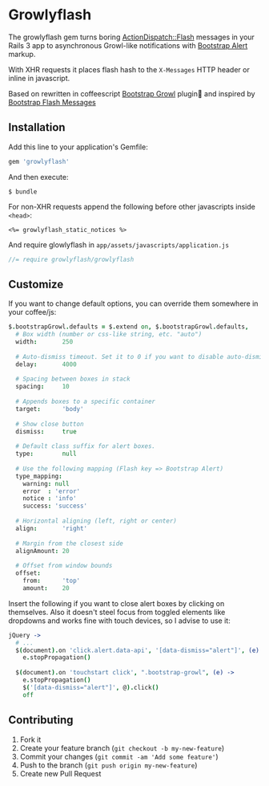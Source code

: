 # Growlyflash

The growlyflash gem turns boring [ActionDispatch::Flash](http://api.rubyonrails.org/v3.2.14/?q=ActionDispatch::Flash) messages in your Rails 3 app to asynchronous Growl-like notifications with [Bootstrap Alert](http://getbootstrap.com/2.3.2/components.html#alerts) markup.

With XHR requests it places flash hash to the `X-Messages` HTTP header or inline in javascript.

Based on rewritten in coffeescript [Bootstrap Growl](https://github.com/ifightcrime/bootstrap-growl) plugin and inspired by [Bootstrap Flash Messages](https://github.com/RobinBrouwer/bootstrap_flash_messages)

## Installation

Add this line to your application's Gemfile:
````ruby
gem 'growlyflash'
````
And then execute:
````
$ bundle
````
For non-XHR requests append the following before other javascripts inside `<head>`:
````erb
<%= growlyflash_static_notices %>
````
And require glowlyflash in `app/assets/javascripts/application.js`
````js
//= require growlyflash/growlyflash
````

## Customize

If you want to change default options, you can override them somewhere in your coffee/js:
````coffee
$.bootstrapGrowl.defaults = $.extend on, $.bootstrapGrowl.defaults,
  # Box width (number or css-like string, etc. "auto")
  width:       250
  
  # Auto-dismiss timeout. Set it to 0 if you want to disable auto-dismiss
  delay:       4000
  
  # Spacing between boxes in stack
  spacing:     10
  
  # Appends boxes to a specific container
  target:      'body'
  
  # Show close button
  dismiss:     true
  
  # Default class suffix for alert boxes.
  type:        null
  
  # Use the following mapping (Flash key => Bootstrap Alert)
  type_mapping:
    warning: null
    error  : 'error'
    notice : 'info'
    success: 'success'
  
  # Horizontal aligning (left, right or center)
  align:       'right'
  
  # Margin from the closest side
  alignAmount: 20
  
  # Offset from window bounds
  offset:      
    from:      'top'
    amount:    20
````

Insert the following if you want to close alert boxes by clicking on themselves. 
Also it doesn't steel focus from toggled elements like dropdowns and works fine with touch devices, 
so I advise to use it:
````coffee
jQuery ->
  # ...
  $(document).on 'click.alert.data-api', '[data-dismiss="alert"]', (e) -> 
    e.stopPropagation()
  
  $(document).on 'touchstart click', ".bootstrap-growl", (e) -> 
    e.stopPropagation()
    $('[data-dismiss="alert"]', @).click()
    off
````

## Contributing

1. Fork it
2. Create your feature branch (`git checkout -b my-new-feature`)
3. Commit your changes (`git commit -am 'Add some feature'`)
4. Push to the branch (`git push origin my-new-feature`)
5. Create new Pull Request
